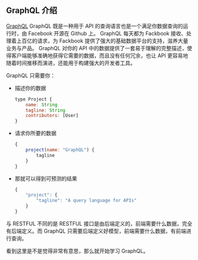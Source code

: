 
## GraphQL 介绍
[GraphQL](https://github.com/facebook/graphql) GraphQL 既是一种用于 API 的查询语言也是一个满足你数据查询的运行时，由 Facebook 开源在 Github 上。
GraphQL 每天都为 Fackbook 接收、处理着上百亿的请求，为 Fackbook 提供了强大的基础数据平台的支持，滋养大量业务与产品。
GraphQL 对你的 API 中的数据提供了一套易于理解的完整描述，使得客户端能够准确地获得它需要的数据，而且没有任何冗余，也让 API 更容易地随着时间推移而演进，还能用于构建强大的开发者工具。

GraphQL 只需要你：

- 描述你的数据
    ```js
    type Project {
        name: String
        tagline: String
        contributors: [User]
    }
    ```

- 请求你所要的数据
    ```js
    {
        project(name: "GraphQL") {
            tagline
        }
    }
    ```


- 那就可以得到可预测的结果
    ```js
    {
        "project": {
            "tagline": "A query language for APIs"
        }
    }
    ```

与 RESTFUL 不同的是 RESTFUL 接口是由后端定义的，前端需要什么数据，完全有后端定义。而 GraphQL 只需要后端定义好模型，前端需要什么数据，有前端进行查询。

看到这里是不是觉得非常有意思，那么就开始学习 GraphQL。

